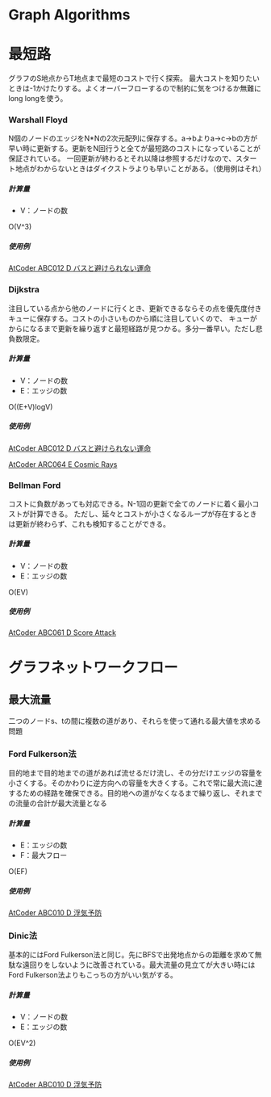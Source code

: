 # Graph Algorithms

# 最短路

グラフのS地点からT地点まで最短のコストで行く探索。
最大コストを知りたいときは-1かけたりする。よくオーバーフローするので制約に気をつけるか無難にlong longを使う。

### Warshall Floyd
N個のノードのエッジをN*Nの2次元配列に保存する。a→bよりa→c→bの方が早い時に更新する。更新をN回行うと全てが最短路のコストになっていることが保証されている。
一回更新が終わるとそれ以降は参照するだけなので、スタート地点がわからないときはダイクストラよりも早いことがある。（使用例はそれ）

##### 計算量　
- V：ノードの数

O(V^3)

##### 使用例　
[AtCoder ABC012 D バスと避けられない運命](https://beta.atcoder.jp/contests/abc012/submissions/3187821)

### Dijkstra
注目している点から他のノードに行くとき、更新できるならその点を優先度付きキューに保存する。コストの小さいものから順に注目していくので、
キューがからになるまで更新を繰り返すと最短経路が見つかる。多分一番早い。ただし悲負数限定。

##### 計算量
- V：ノードの数
- E：エッジの数

O((E+V)logV)

##### 使用例
[AtCoder ABC012 D バスと避けられない運命](https://beta.atcoder.jp/contests/abc012/submissions/3187768)

[AtCoder ARC064 E Cosmic Rays](https://beta.atcoder.jp/contests/arc064/submissions/3196615)

### Bellman Ford
コストに負数があっても対応できる。N-1回の更新で全てのノードに着く最小コストが計算できる。
ただし、延々とコストが小さくなるループが存在するときは更新が終わらず、これも検知することができる。

##### 計算量
- V：ノードの数
- E：エッジの数

O(EV)

##### 使用例
[AtCoder ABC061 D Score Attack](https://beta.atcoder.jp/contests/abc061/submissions/3189628)


# グラフネットワークフロー

## 最大流量
二つのノードs、tの間に複数の道があり、それらを使って通れる最大値を求める問題

### Ford Fulkerson法
目的地まで目的地までの道があれば流せるだけ流し、その分だけエッジの容量を小さくする。そのかわりに逆方向への容量を大きくする。これで常に最大流に達するための経路を確保できる。目的地への道がなくなるまで繰り返し、それまでの流量の合計が最大流量となる

##### 計算量
- E：エッジの数
- F：最大フロー

O(EF)

##### 使用例
[AtCoder ABC010 D 浮気予防](https://beta.atcoder.jp/contests/abc010/submissions/3195877)

### Dinic法
基本的にはFord Fulkerson法と同じ。先にBFSで出発地点からの距離を求めて無駄な遠回りをしないように改善されている。最大流量の見立てが大きい時にはFord Fulkerson法よりもこっちの方がいい気がする。

##### 計算量
- V：ノードの数
- E：エッジの数

O(EV^2)

##### 使用例
[AtCoder ABC010 D 浮気予防](https://beta.atcoder.jp/contests/abc010/submissions/3196255)
